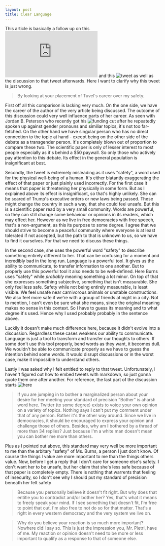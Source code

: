 ```yaml
---
layout: post
title: Clear Language
---
```


This article is basically a follow up on this ![article](http://nymag.com/daily/intelligencer/2017/05/transracialism-article-controversy.html) and this ![tweet](https://twitter.com/transscribe/status/860576433059639299) as well as the discussion to that tweet afterwards. Here I want to clarify why this tweet is just wrong.

>By looking at your placement of Tuvel's career over my safety.

First off all this comparison is lacking very much. On the one side, we have the career of the author of the very article being discussed. The outcome of this discussion could very well influence parts of her career. As seen with Jordan B. Peterson who recently got his ![funding cut](http://dailysignal.com/2017/04/03/politically-incorrect-professor-gets-denied-grant-funding/) after he repeatedly spoken up against gender pronouns and similiar topics, it's not too far-fetched. On the other hand we have singular person who has no direct connection to the topic at hand - except being on the other side of the debate as a transgender person. It's completely blown out of proportion to compare these two. The scientific paper is only of lesser interest to most people especially as it's behind a $50 paywall. So only those who actively pay attention to this debate. Its effect in the general population is insignificant at best. 

Secondly, the tweet is extremely misleading as it uses "safety", a word used for the physical well-being of a human. It's either blatantly exaggerating the effect of that paper or just plainly used incorrectly. For the first case it means that paper is threatening her physically in some form. But as I explained above its effect is insignificant, so that's highly unlikely. She can be scared of Trump's executive orders or new laws being passed. These might change the country in such a way, that she could feel unsafe. But this is a scientific paper read by a very small community. Words are powerful, so they can still change some behaviour or opinions in its readers, which may effect her. However as we live in free democracies with free speech, that's a non-argument, as this its purpose to some degree. I agree that we should strive to become a peaceful community where everyone is at least tolerated if not accepted, but the path to that is unknown to us, so we have to find it ourselves. For that we need to discuss these things.

In the second case, she uses the powerful word "safety" to describe something entirely different to her. That can be confusing for a moment and incredibly bad in the long run. Language is a powerful tool. It gives us the ability to communicate, to transfer information to one another. But to properly use this powerful tool it also needs to be well-defined. Here Burns uses "safety" while *probably* meaning something a lot minor. On top of that she expresses something subjective, something that isn't measurable. She only feel less safe. Safety while not being entirely measurable, is least visible. We feel unsafe near carnivorous animals or unstable constructions. We also feel more safe if we're with a group of friends at night in a city. Not to mention, I can't even be sure what she means, since the original meaning makes no sense in this context. So I have to guess its meaning and to what degree it's used. Hence why I used probably probably in the sentence above.

Luckily it doesn't make much difference here, because it didn't evolve into a discussion. Regardless these cases weakens our ability to communicate. Language is just a tool to transform and transfer our thoughts to others. If some don't use this tool properly, bend words as they want, it becomes dull. We wouldn't be able to communicate properly as we have to guess the intention behind some words. It would disrupt discussions or in the worst case, make it impossible to understand others. 

Lastly I was asked why I felt entitled to reply to that tweet. Unfortunately, I haven't figured out how to embed tweets with markdown, so just gonna quote them one after another. For reference, the last part of the discussion starts ![here](https://twitter.com/williampietri/status/861227432912617472)

>If you are jumping in to bother a marginalized person about your desire for her meeting your standard of precision
"Bother" is aharsh word here. Twitter (to some degree) exists to voice your own opinion on a variety of topics. Nothing says I can't put my comment under that of any person. Rather it's the other way around. Since we live in democracies, it should be encouraged to express your opinion and challenge those of others.
Besides, why am I bothered by a thread of more than 34 replies? Just because I'm a white man doesn't mean you can bother me more than others.

Plus as I pointed out above, this standard may very well be more important to me than the arbitary "safety" of Ms. Burns, a person I just don't know. Of course the things I value are more important to me than the things others value. Now, before I get a reply that I don't care for someone else's safety. I don't want her to be unsafe, but her claim that she's less safe because of that paper is completely empty. There is nothing that warrents that feeling of insecurity, so I don't see why I should put my standard of precision beneath her felt safety

>Because you personally believe it doesn't fit right. But why does that entitle you to contradict and/or bother her?
Yes, that's what it means to freely speak your mind. If I see something that doesn't fit, I'm free to point that out. I'm also free to not do so for that matter. That's a right in every western democracy and the very system we live on.

>Why do you believe your reaction is so much more important?
Nowhere did I say so. This is just the impression you, Mr. Pietri, have of me. My reaction or opinion doesn't need to be more or less important to qualify as a response to that of someone else. 